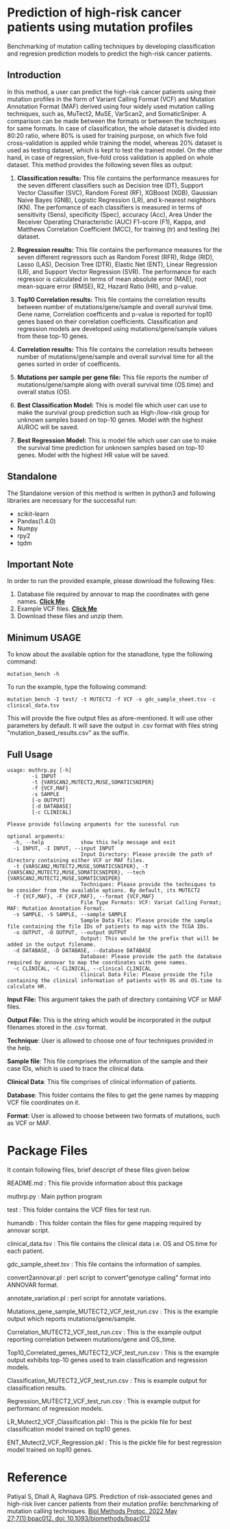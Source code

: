 # **Prediction of high-risk cancer patients using mutation profiles**
Benchmarking of mutation calling techniques by developing classification and regresion prediction models to predict the high-risk cancer patients.
## Introduction
In this method, a user can predict the high-risk cancer patients using their mutation profiles in the form of Variant Calling Format (VCF) and Mutation Annotation Format (MAF) derived using four widely used mutation calling techniques, such as, MuTect2, MuSE, VarScan2, and SomaticSniper. A comparison can be made between the formats or between the techniques for same formats. In case of classification, the whole dataset is divided into 80:20 ratio, where 80% is used for training purpose, on which five fold cross-validation is appiled while training the model, whereas 20% dataset is used as testing dataset, which is kept to test the trained model. On the other hand, in case of regression, five-fold cross validation is applied on whole dataset. This method provides the following seven files as output:

1. **Classification results:** This file contains the performance measures for the seven different classifiers such as Decision tree (DT), Support Vector Classifier (SVC), Random Forest (RF), XGBoost (XGB), Gaussian Naive Bayes (GNB), Logistic Regression (LR), and k-nearest neighbors (KN). The perfomance of each classifiers is measured in terms of sensitivity (Sens), specificity (Spec), accuracy (Acc), Area Under the Receiver Operating Characteristic (AUC) F1-score (F1), Kappa, and Matthews Correlation Coefficient (MCC), for training (tr) and testing (te) dataset.

2. **Regression results:** This file contains the performance measures for the seven different regressors such as Random Forest (RFR), Ridge (RID), Lasso (LAS), Decision Tree (DTR), Elastic Net (ENT), Linear Regression (LR), and Support Vector Regression (SVR). The performance for each regressor is calculated in terms of mean absolute error (MAE), root mean-square error (RMSE), R2, Hazard Ratio (HR), and p-value.

3. **Top10 Correlation results:** This file contains the correlation results between number of mutations/gene/sample and overall survival time. Gene name, Correlation coefficents and p-value is reported for top10 genes based on their correlation coefficients. Classification and regression models are developed using mutations/gene/sample values from these top-10 genes.

4. **Correlation results:** This file contains the correlation results between number of mutations/gene/sample and overall survival time for all the genes sorted in order of coefficents.

5. **Mutations per sample per gene file:** This file reports the number of mutations/gene/sample along with overall survival time (OS.time) and overall status (OS).

6. **Best Classification Model:** This is model file which user can use to make the survival group prediction such as High-/low-risk group for unknown samples based on top-10 genes. Model with the highest AUROC will be saved.

7. **Best Regression Model:** This is model file which user can use to make the survival time prediction for unknown samples based on top-10 genes. Model with the highest HR value will be saved.

## Standalone
The Standalone version of this method is written in python3 and following libraries are necessary for the successful run:
- scikit-learn
- Pandas(1.4.0)
- Numpy
- rpy2
- tqdm

## Important Note
In order to run the provided example, please download the following files:
1. Database file required by annovar to map the coordinates with gene names. [**Click Me**](https://github.com/sumeetpatiyal/muthrp/raw/main/humandb.zip)
2. Example VCF files. [**Click Me**](https://github.com/sumeetpatiyal/muthrp/raw/main/test.zip)
3. Download these files and unzip them.

## Minimum USAGE
To know about the available option for the stanadlone, type the following command:
```
mutation_bench -h
```
To run the example, type the following command:
```
mutation_bench -I test/ -t MUTECT2 -f VCF -s gdc_sample_sheet.tsv -c clinical_data.tsv
```
This will provide the five output files as afore-mentioned. It will use other parameters by default. It will save the output in .csv format with files string "mutation_based_results.csv" as the suffix.

## Full Usage
```
usage: muthrp.py [-h]
		-i INPUT
		-t {VARSCAN2,MUTECT2,MUSE,SOMATICSNIPER}
		-f {VCF,MAF}
		-s SAMPLE 
		[-o OUTPUT]
		[-d DATABASE]
		[-c CLINICAL]
```
```
Please provide following arguments for the sucessful run

optional arguments:
  -h, --help            show this help message and exit
  -i INPUT, -I INPUT, --input INPUT
                        Input Directory: Please provide the path of directory containing either VCF or MAF files.
  -t {VARSCAN2,MUTECT2,MUSE,SOMATICSNIPER}, -T {VARSCAN2,MUTECT2,MUSE,SOMATICSNIPER}, --tech {VARSCAN2,MUTECT2,MUSE,SOMATICSNIPER}
                        Techniques: Please provide the techniques to be consider from the available options. By default, its MUTECT2
  -f {VCF,MAF}, -F {VCF,MAF}, --format {VCF,MAF}
                        File Type Formats: VCF: Variat Calling Format; MAF: Mutation Annotation Format.
  -s SAMPLE, -S SAMPLE, --sample SAMPLE
                        Sample Data File: Please provide the sample file containing the file IDs of patients to map with the TCGA IDs.
  -o OUTPUT, -O OUTPUT, --output OUTPUT
                        Output: This would be the prefix that will be added in the output filename.
  -d DATABASE, -D DATABASE, --database DATABASE
                        Database: Please provide the path the database required by annovar to map the coordinates with gene names.
  -c CLINICAL, -C CLINICAL, --clinical CLINICAL
                        Clinical Data File: Please provide the file containing the clinical information of patients with OS and OS.time to calculate HR.
```

**Input File:** This argument takes the path of directory containing VCF or MAF files.

**Output File:** This is the string which would be incorporated in the output filenames stored in the .csv format. 

**Technique**: User is allowed to choose one of four techniques provided in the help.

**Sample file**: This file comprises the information of the sample and their case IDs, which is used to trace the clinical data.

**Clinical Data**: This file comprises of clinical information of patients.

**Database**: This folder contains the files to get the gene names by mapping VCF file coordinates on it.

**Format**: User is allowed to choose between two formats of mutations, such as VCF or MAF.

Package Files
=============
It contain following files, brief descript of these files given below

README.md                       		: This file provide information about this package

muthrp.py                       		: Main python program

test                            		: This folder contains the VCF files for test run.

humandb                         		: This folder contain the files for gene mapping required by annovar script.

clinical_data.tsv               		: This file contains the clinical data i.e. OS and OS.time for each patient.

gdc_sample_sheet.tsv            		: This file contains the information of samples.

convert2annovar.pl              		: perl script to convert"genotype calling" format into ANNOVAR format.

annotate_variation.pl                		: perl script for annotate variations.

Mutations_gene_sample_MUTECT2_VCF_test_run.csv	: This is the example output which reports mutations/gene/sample.

Correlation_MUTECT2_VCF_test_run.csv 		: This is the example output reporting correlation between mutations/gene and OS_time.

Top10_Correlated_genes_MUTECT2_VCF_test_run.csv : This is the example output exhibits top-10 genes used to train classification and regression models.

Classification_MUTECT2_VCF_test_run.csv		: This is example output for classification results.

Regression_MUTECT2_VCF_test_run.csv		: This is example output for performanc of regression models.

LR_Mutect2_VCF_Classification.pkl		: This is the pickle file for best classification model trained on top10 genes.

ENT_Mutect2_VCF_Regression.pkl			: This is the pickle file for best regression model trained on top10 genes.

# Reference
Patiyal S, Dhall A, Raghava GPS. Prediction of risk-associated genes and high-risk liver cancer patients from their mutation profile: benchmarking of mutation calling techniques. <a href="https://pubmed.ncbi.nlm.nih.gov/35734767/">Biol Methods Protoc. 2022 May 27;7(1):bpac012. doi: 10.1093/biomethods/bpac012</a>
